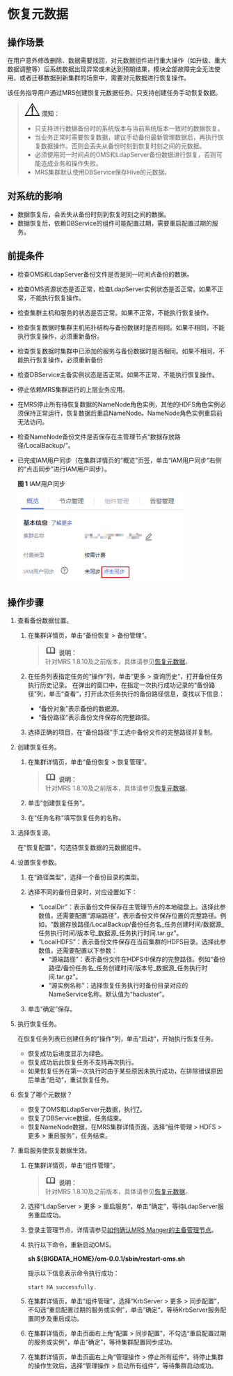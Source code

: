 # 恢复元数据<a name="ZH-CN_TOPIC_0173397668"></a>

## 操作场景<a name="section39668340104638"></a>

在用户意外修改删除、数据需要找回，对元数据组件进行重大操作（如升级、重大数据调整等）后系统数据出现异常或未达到预期结果，模块全部故障完全无法使用，或者迁移数据到新集群的场景中，需要对元数据进行恢复操作。

该任务指导用户通过MRS创建恢复元数据任务。只支持创建任务手动恢复数据。

>![](public_sys-resources/icon-notice.gif) **须知：**   
>-   只支持进行数据备份时的系统版本与当前系统版本一致时的数据恢复。  
>-   当业务正常时需要恢复数据，建议手动备份最新管理数据后，再执行恢复数据操作。否则会丢失从备份时刻到恢复时刻之间的元数据。  
>-   必须使用同一时间点的OMS和LdapServer备份数据进行恢复，否则可能造成业务和操作失败。  
>-   MRS集群默认使用DBService保存Hive的元数据。  

## 对系统的影响<a name="section50228946104945"></a>

-   数据恢复后，会丢失从备份时刻到恢复时刻之间的数据。
-   数据恢复后，依赖DBService的组件可能配置过期，需要重启配置过期的服务。

## 前提条件<a name="section13354932105013"></a>

-   检查OMS和LdapServer备份文件是否是同一时间点备份的数据。
-   检查OMS资源状态是否正常，检查LdapServer实例状态是否正常。如果不正常，不能执行恢复操作。
-   检查集群主机和服务的状态是否正常。如果不正常，不能执行恢复操作。
-   检查恢复数据时集群主机拓扑结构与备份数据时是否相同。如果不相同，不能执行恢复操作，必须重新备份。
-   检查恢复数据时集群中已添加的服务与备份数据时是否相同。如果不相同，不能执行恢复操作，必须重新备份
-   检查DBService主备实例状态是否正常。如果不正常，不能执行恢复操作。
-   停止依赖MRS集群运行的上层业务应用。
-   在MRS停止所有待恢复数据的NameNode角色实例，其他的HDFS角色实例必须保持正常运行，恢复数据后重启NameNode。NameNode角色实例重启前无法访问。
-   检查NameNode备份文件是否保存在主管理节点“数据存放路径/LocalBackup/”。
-   已完成IAM用户同步（在集群详情页的“概览”页签，单击“IAM用户同步“右侧的“点击同步”进行IAM用户同步）。

    **图 1**  IAM用户同步<a name="zh-cn_topic_0173397652_zh-cn_topic_0173397557_zh-cn_topic_0173397554_zh-cn_topic_0173397446_fig147531617121511"></a>  
    ![](figures/IAM用户同步-6.png "IAM用户同步-6")


## 操作步骤<a name="section18111903105142"></a>

1.  查看备份数据位置。
    1.  在集群详情页，单击“备份恢复 \> 备份管理”。

        >![](public_sys-resources/icon-note.gif) **说明：**   
        >针对MRS 1.8.10及之前版本，具体请参见[恢复元数据](恢复元数据-162.md)。  

    2.  在任务列表指定任务的“操作”列，单击“更多  \>  查询历史“，打开备份任务执行历史记录。 在弹出的窗口中，在指定一次执行成功记录的“备份路径”列，单击“查看”，打开此次任务执行的备份路径信息，查找以下信息：
        -   “备份对象”表示备份的数据源。
        -   “备份路径”表示备份文件保存的完整路径。

    3.  选择正确的项目，在“备份路径”手工选中备份文件的完整路径并复制。

2.  创建恢复任务。
    1.  在集群详情页，单击“备份恢复 \> 恢复管理”。

        >![](public_sys-resources/icon-note.gif) **说明：**   
        >针对MRS 1.8.10及之前版本，具体请参见[恢复元数据](恢复元数据-162.md)。  

    2.  单击“创建恢复任务”。
    3.  在“任务名称”填写恢复任务的名称。

3.  选择恢复源。

    在“恢复配置”，勾选待恢复数据的元数据组件。

4.  设置恢复参数。
    1.  在“路径类型”，选择一个备份目录的类型。
    2.  选择不同的备份目录时，对应设置如下：
        -   “LocalDir”：表示备份文件保存在主管理节点的本地磁盘上。选择此参数值，还需要配置“源端路径”，表示备份文件保存位置的完整路径。例如，“数据存放路径/LocalBackup/备份任务名\_任务创建时间/数据源\_任务执行时间/版本号\_数据源\_任务执行时间.tar.gz”。
        -   “LocalHDFS”：表示备份文件保存在当前集群的HDFS目录。选择此参数值，还需要配置以下参数：
            -   “源端路径”：表示备份文件在HDFS中保存的完整路径。例如“备份路径/备份任务名\_任务创建时间/版本号\_数据源\_任务执行时间.tar.gz”。
            -   “源实例名称”：选择恢复任务执行时备份目录对应的NameService名称。默认值为“hacluster”。

    3.  单击“确定”保存。

5.  执行恢复任务。

    在恢复任务列表已创建任务的“操作”列，单击“启动“，开始执行恢复任务。

    -   恢复成功后进度显示为绿色。
    -   恢复成功后此恢复任务不支持再次执行。
    -   如果恢复任务在第一次执行时由于某些原因未执行成功，在排除错误原因后单击“启动“，重试恢复任务。

6.  恢复了哪个元数据？
    -   恢复了OMS和LdapServer元数据，执行[7](#li3654235411916)。
    -   恢复了DBService数据，任务结束。
    -   恢复NameNode数据，在MRS集群详情页面，选择“组件管理 \> HDFS \> 更多 \> 重启服务”，任务结束。

7.  <a name="li3654235411916"></a>重启服务使恢复数据生效。
    1.  在集群详情页，单击“组件管理”。

        >![](public_sys-resources/icon-note.gif) **说明：**   
        >针对MRS 1.8.10及之前版本，具体请参见[恢复元数据](恢复元数据-162.md)。  

    2.  选择“LdapServer \> 更多 \> 重启服务”，单击“确定”，等待LdapServer服务重启成功。
    3.  登录主管理节点，详情请参见[如何确认MRS Manger的主备管理节点](如何确认MRS-Manger的主备管理节点.md)。
    4.  执行以下命令，重新启动OMS。

        **sh $\{BIGDATA\_HOME\}/om-0.0.1/sbin/restart-oms.sh**

        提示以下信息表示命令执行成功：

        ```
        start HA successfully.
        ```

    5.  在集群详情页，单击“组件管理”，选择“KrbServer \> 更多 \> 同步配置”，不勾选“重启配置过期的服务或实例”，单击“确定”，等待KrbServer服务配置同步及重启成功。
    6.  在集群详情页，单击页面右上角“配置 \> 同步配置”，不勾选“重启配置过期的服务或实例”，单击“确定”，等待集群配置同步成功。
    7.  在集群详情页，单击页面右上角“管理操作 \> 停止所有组件”。待停止集群的操作生效后，选择“管理操作 \> 启动所有组件”，等待集群启动成功。


